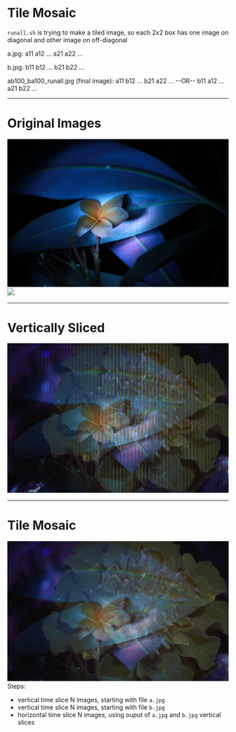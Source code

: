# Tile Mosaic
`runall.sh` is trying to make a tiled image, so each 2x2 box has one image on diagonal and other image on off-diagonal

a.jpg:
a11 a12 ...
a21 a22
...

b.jpg:
b11 b12 ...
b21 b22
...

ab100_ba100_runall.jpg (final image):
a11 b12 ...
b21 a22
...
--OR--
b11 a12 ...
a21 b22
...


----
# Original Images
![](a.JPG)
![](b.JPG)

----
# Vertically Sliced
![](ab100_runall.jpg)

----
# Tile Mosaic
![](ab100_ba100_runall.jpg)
Steps:
- vertical time slice N images, starting with file `a.jpg`
- vertical time slice N images, starting with file `b.jpg`
- horizontal time slice N images, using ouput of `a.jpg` and `b.jpg` vertical slices